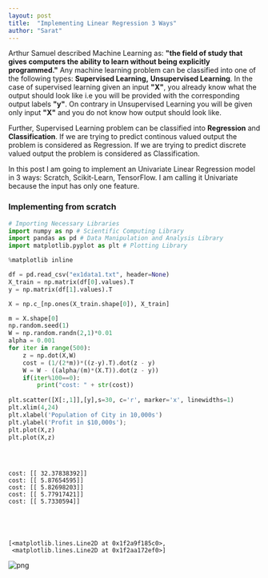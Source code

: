 ```yaml
---
layout: post
title:  "Implementing Linear Regression 3 Ways"
author: "Sarat"
---
```



Arthur Samuel described Machine Learning as: **"the field of study that gives computers the ability to learn without being explicitly programmed."** Any machine learning problem can be classified into one of the following types: **Supervised Learning,** **Unsupervised Learning**. In the case of supervised learning given an input **"X"**, you already know what the output should look like i.e you will be provided with the corresponding output labels **"y"**. On contrary in Unsupervised Learning you will be given only input **"X"** and you do not know how output should look like.

Further, Supervised Learning problem can be classified into **Regression** and **Classification**. If we are trying to predict continous valued output the problem is considered as Regression. If we are trying to predict discrete valued output the problem is considered as Classification.

In this post I am going to implement an Univariate Linear Regression model in 3 ways: Scratch, Scikit-Learn, TensorFlow. I am calling it Univariate because the input has only one feature.

### Implementing from scratch


```python
# Importing Necessary Libraries
import numpy as np # Scientific Computing Library
import pandas as pd # Data Manipulation and Analysis Library
import matplotlib.pyplot as plt # Plotting Library

%matplotlib inline
```


```python
df = pd.read_csv("ex1data1.txt", header=None)
X_train = np.matrix(df[0].values).T
y = np.matrix(df[1].values).T
```


```python
X = np.c_[np.ones(X_train.shape[0]), X_train]
```


```python
m = X.shape[0]
np.random.seed(1)
W = np.random.randn(2,1)*0.01
alpha = 0.001
for iter in range(500):
    z = np.dot(X,W)
    cost = (1/(2*m))*((z-y).T).dot(z - y)
    W = W - ((alpha/(m)*(X.T)).dot(z - y))
    if(iter%100==0):
        print("cost: " + str(cost))
        
plt.scatter([X[:,1]],[y],s=30, c='r', marker='x', linewidths=1)
plt.xlim(4,24)
plt.xlabel('Population of City in 10,000s')
plt.ylabel('Profit in $10,000s');
plt.plot(X,z)
plt.plot(X,z)

    
    

```

    cost: [[ 32.37838392]]
    cost: [[ 5.87654595]]
    cost: [[ 5.82698203]]
    cost: [[ 5.77917421]]
    cost: [[ 5.7330594]]
    




    [<matplotlib.lines.Line2D at 0x1f2a9f185c0>,
     <matplotlib.lines.Line2D at 0x1f2aa172ef0>]




![png](numpy_files/numpy_5_2.png)



```python

```
